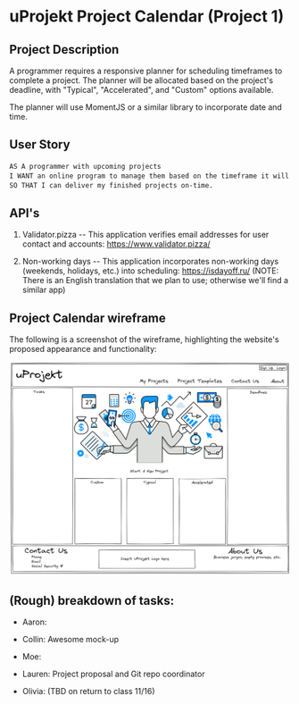 # uProjekt Project Calendar (Project 1)

## Project Description

A programmer requires a responsive planner for scheduling timeframes to complete a project. The planner will be allocated based on the project's deadline, with "Typical", "Accelerated", and "Custom" options available.

The planner will use MomentJS or a similar library to incorporate date and time.

## User Story

```md
AS A programmer with upcoming projects
I WANT an online program to manage them based on the timeframe it will take to complete each component (planning, coding, etc.)
SO THAT I can deliver my finished projects on-time.
```

## API's

1. Validator.pizza -- This application verifies email addresses for user contact and accounts: https://www.validator.pizza/

2. Non-working days -- This application incorporates non-working days (weekends, holidays, etc.) into scheduling: https://isdayoff.ru/ (NOTE: There is an English translation that we plan to use; otherwise we'll find a similar app)

## Project Calendar wireframe

The following is a screenshot of the wireframe, highlighting the website's proposed appearance and functionality:

![This is an image based on the proposed website. It includes: a header and nav bar; a website background image/logo/icon; cards for the designated project planners; and a footer with contact info. Courtesy of Collin Kerr](./assets/images/Wireframe1-UProjekt.jpg)

## (Rough) breakdown of tasks:

- Aaron:

- Collin: Awesome mock-up

- Moe:

- Lauren: Project proposal and Git repo coordinator

- Olivia: (TBD on return to class 11/16)

